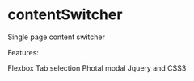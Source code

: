 # contentSwitcher

Single page content switcher

Features:

Flexbox
Tab selection
Photal modal
Jquery and CSS3